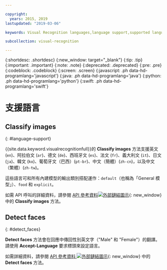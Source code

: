 ```yaml
---

copyright:
  years: 2015, 2019
lastupdated: "2019-03-06"

keywords: Visual Recognition languages,language support,supported languages

subcollection: visual-recognition

---
```


{:shortdesc: .shortdesc}
{:new_window: target="_blank"}
{:tip: .tip}
{:important: .important}
{:note: .note}
{:deprecated: .deprecated}
{:pre: .pre}
{:codeblock: .codeblock}
{:screen: .screen}
{:javascript: .ph data-hd-programlang='javascript'}
{:java: .ph data-hd-programlang='java'}
{:python: .ph data-hd-programlang='python'}
{:swift: .ph data-hd-programlang='swift'}

# 支援語言

## Classify images
{: #language-support}

{{site.data.keyword.visualrecognitionfull}}的 **Classify images** 方法支援英文 (`en`)、阿拉伯文 (`ar`)、德文 (`de`)、西班牙文 (`es`)、法文 (`fr`)、義大利文 (`it`)、日文 (`ja`)、韓文 (`ko`)、葡萄牙文（巴西）(`pt-br`)、中文（簡體）(`zh-cn`)，以及中文（繁體）(`zh-tw`)。

這些語言可和所有內建模型的輸出類別搭配運作：`default`（也稱為「General 模型」）、`food` 和 `explicit`。

如需 API 呼叫的詳細資料，請參閱 [API 參考資料![外部鏈結圖示](../../icons/launch-glyph.svg "外部鏈結圖示")](https://{DomainName}/apidocs/visual-recognition/#classify-images){: new_window} 中的 **Classify images** 方法。

## Detect faces
{: #detect_faces}

**Detect faces** 方法會在回應中傳回性別英文字（"Male" 和 "Female"）的翻譯。請使用 **Accept-Language** 要求標頭來設定語言。

如需詳細資料，請參閱 [API 參考資料 ![外部鏈結圖示](../../icons/launch-glyph.svg "外部鏈結圖示")](https://{DomainName}/apidocs/visual-recognition/#detect-faces-in-images){: new_window} 中的 **Detect faces** 方法。
